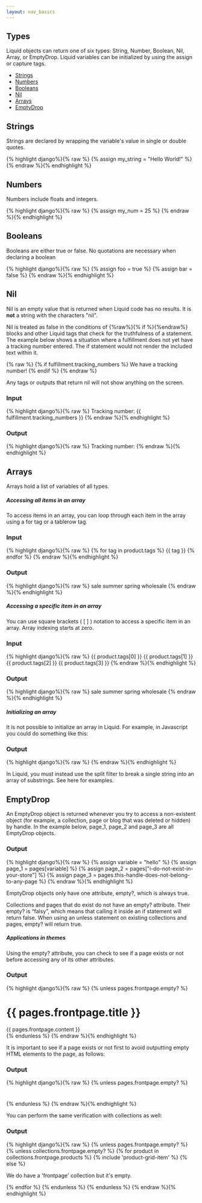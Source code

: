 ```yaml
---
layout: nav_basics
---
```

<h2 class="section-title">Types</h2>

Liquid objects can return one of six types: String, Number, Boolean, Nil, Array, or EmptyDrop. Liquid variables can be initialized by using the assign or capture tags.

<div class="panel">
  <div class="panel-body">
    <ul>
      <li>
        <a href="#strings">Strings</a>
      </li>
      <li>
        <a href="#numbers">Numbers</a>
      </li>
      <li>
        <a href="#booleans">Booleans</a>
      </li>
      <li>
        <a href="#nil">Nil</a>
      </li>
      <li>
        <a href="#arrays">Arrays</a>
      </li>
      <li>
        <a href="#emptydrop">EmptyDrop</a>
      </li>
    </ul>
  </div>
</div>

<h2 class="tags" id="strings">Strings</h2>

Strings are declared by wrapping the variable's value in single or double quotes.

<div class="panel">
  <div class="panel-body">
{% highlight django%}{% raw %}
{% assign my_string = "Hello World!" %}
{% endraw %}{% endhighlight %}
  </div>
</div>


<h2 class="tags" id="numbers">Numbers</h2>

Numbers include floats and integers.

<div class="panel">
  <div class="panel-body">
{% highlight django%}{% raw %}
{% assign my_num = 25 %}
{% endraw %}{% endhighlight %}
  </div>
</div>

<h2 class="tags" id="booleans">Booleans</h2>

Booleans are either true or false. No quotations are necessary when declaring a boolean

<div class="panel">
  <div class="panel-body">
{% highlight django%}{% raw %}
{% assign foo = true %}
{% assign bar = false %}
{% endraw %}{% endhighlight %}
  </div>
</div>

<h2 class="tags" id="nil">Nil</h2>

Nil is an empty value that is returned when Liquid code has no results. It is __not__ a string with the characters "nil".

Nil is treated as false in the conditions of {%raw%}{% if %}{%endraw%} blocks and other Liquid tags that check for the truthfulness of a statement. The example below shows a situation where a fulfillment does not yet have a tracking number entered. The if statement would not render the included text within it.

{% raw %}
{% if fulfillment.tracking_numbers %}
We have a tracking number!
{% endif %}
{% endraw %}

Any tags or outputs that return nil will not show anything on the screen.

<div class="panel">
  <div class="panel-header">
    <h3>Input</h3>
  </div>
  <div class="panel-body">
{% highlight django%}{% raw %}
Tracking number: {{ fulfillment.tracking_numbers }}
{% endraw %}{% endhighlight %}
  </div>
</div>

<div class="panel">
  <div class="panel-header">
    <h3>Output</h3>
  </div>
  <div class="panel-body">
{% highlight django%}{% raw %}
Tracking number:
{% endraw %}{% endhighlight %}
  </div>
</div>


<h2 class="tags" id="arrays">Arrays</h2>

Arrays hold a list of variables of all types.

<h5 class="sub-section-title">Accessing all items in an array</h5>

To access items in an array, you can loop through each item in the array using a for tag or a tablerow tag.


<div class="panel">
  <div class="panel-header">
    <h3>Input</h3>
  </div>
  <div class="panel-body">
{% highlight django%}{% raw %}
<!-- if product.tags = "sale", "summer", "spring", "wholesale" -->
{% for tag in product.tags %}
  {{ tag }}
{% endfor %}
{% endraw %}{% endhighlight %}
  </div>
</div>

<div class="panel">
  <div class="panel-header">
    <h3>Output</h3>
  </div>
  <div class="panel-body">
{% highlight django%}{% raw %}
sale summer spring wholesale
{% endraw %}{% endhighlight %}
  </div>
</div>

<h5 class="sub-section-title">Accessing a specific item in an array</h5>

You can use square brackets ( [ ] ) notation to access a specific item in an array. Array indexing starts at zero.

<div class="panel">
  <div class="panel-header">
    <h3>Input</h3>
  </div>
  <div class="panel-body">
{% highlight django%}{% raw %}
<!-- if product.tags = "sale", "summer", "spring", "wholesale" -->
{{ product.tags[0] }}
{{ product.tags[1] }}
{{ product.tags[2] }}
{{ product.tags[3] }}
{% endraw %}{% endhighlight %}
  </div>
</div>

<div class="panel">
  <div class="panel-header">
    <h3>Output</h3>
  </div>
  <div class="panel-body">
{% highlight django%}{% raw %}
sale
summer
spring
wholesale
{% endraw %}{% endhighlight %}
  </div>
</div>

<h5 class="sub-section-title">Initializing an array</h5>

It is not possible to initialize an array in Liquid. For example, in Javascript you could do something like this:

<div class="panel">
  <div class="panel-header">
    <h3>Output</h3>
  </div>
  <div class="panel-body">
{% highlight django%}{% raw %}
<script>
var cars = ["Saab", "Volvo", "BMW"];
</script>
{% endraw %}{% endhighlight %}
  </div>
</div>

In Liquid, you must instead use the split filter to break a single string into an array of substrings. See here for examples.

<h2 class="tags" id="emptydrop">EmptyDrop</h2>

An EmptyDrop object is returned whenever you try to access a non-existent object (for example, a collection, page or blog that was deleted or hidden) by handle. In the example below, page_1, page_2 and page_3 are all EmptyDrop objects.

<div class="panel">
  <div class="panel-header">
    <h3>Output</h3>
  </div>
  <div class="panel-body">
{% highlight django%}{% raw %}
{% assign variable = "hello" %}
{% assign page_1 = pages[variable] %}
{% assign page_2 = pages["i-do-not-exist-in-your-store"] %}
{% assign page_3 = pages.this-handle-does-not-belong-to-any-page %}
{% endraw %}{% endhighlight %}
  </div>
</div>

EmptyDrop objects only have one attribute, empty?, which is always true.

Collections and pages that do exist do not have an empty? attribute. Their empty? is “falsy”, which means that calling it inside an if statement will return false. When using an unless statement on existing collections and pages, empty? will return true.

<h5 class="sub-section-title">Applications in themes</h5>

Using the empty? attribute, you can check to see if a page exists or not before accessing any of its other attributes.

<div class="panel">
  <div class="panel-header">
    <h3>Output</h3>
  </div>
  <div class="panel-body">
{% highlight django%}{% raw %}
{% unless pages.frontpage.empty? %}
  <!-- We have a page with handle 'frontpage' and it's not hidden.-->
  <h1>{{ pages.frontpage.title }}</h1>
  <div>{{ pages.frontpage.content }}</div>
  {% endunless %}
{% endraw %}{% endhighlight %}
  </div>
</div>

It is important to see if a page exists or not first to avoid outputting empty HTML elements to the page, as follows:

<div class="panel">
  <div class="panel-header">
    <h3>Output</h3>
  </div>
  <div class="panel-body">
{% highlight django%}{% raw %}
{% unless pages.frontpage.empty? %}
<h1></h1>
<div></div>
{% endunless %}
{% endraw %}{% endhighlight %}
  </div>
</div>

You can perform the same verification with collections as well:

<div class="panel">
  <div class="panel-header">
    <h3>Output</h3>
  </div>
  <div class="panel-body">
{% highlight django%}{% raw %}
{% unless pages.frontpage.empty? %}
  {% unless collections.frontpage.empty? %}
    {% for product in collections.frontpage.products %}
      {% include 'product-grid-item' %}
    {% else %}
      <p>We do have a 'frontpage' collection but it's empty.</p>
    {% endfor %}
  {% endunless %}
{% endunless %}
{% endraw %}{% endhighlight %}
  </div>
</div>